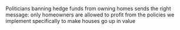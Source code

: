 Politicians banning hedge funds from owning homes sends the right message: only homeowners are allowed to profit from the policies we implement specifically to make houses go up in value

